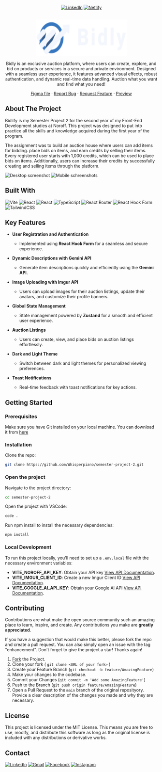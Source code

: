 <a name="readme-top"></a>

<div align="center">
  
[![LinkedIn][linkedin-shield]](https://www.linkedin.com/in/jes%C3%BAs-alberola-herrero-896b61189/)
[![Netlify](https://img.shields.io/badge/netlify-%23000000.svg?style=for-the-badge&logo=netlify&logoColor=#00C7B7)](https://bidlify.netlify.app/home)

  
</div>

<!-- PROJECT LOGO -->
<br />
<div align="center">
  <a href="https://bidlify.netlify.app/home">
    <img src="./src/assets/logo_dark.svg" alt="Logo" width="300" height="120">
  </a>

  <p>
  Bidly is an exclusive auction platform, where users can create, explore, and bid on products or services in a secure and private environment. Designed with a seamless user experience, it features advanced visual effects, robust authentication, and dynamic real-time data handling. Auction what you want and find what you need!
  
  </p>
  <p align="center">
    <a href="https://www.figma.com/design/nt0MH5obT13cPCzsMvu1zZ/Semester-Project-2?node-id=1-2&t=74LguUfaSPR6VYJV-1">Figma file</a>
    ·
    <a href="https://github.com/Whisperpiano/semester-project-2/issues">Report Bug</a>
    ·
    <a href="https://github.com/Whisperpiano/semester-project-2/issues">Request Feature</a>
      ·
    <a href="https://bidlify.netlify.app/home">Preview</a>
    <br />
  </p>
</div>

<!-- ABOUT THE PROJECT -->
## About The Project
Bidlify is my Semester Project 2 for the second year of my Front-End Development studies at Noroff. This project was designed to put into practice all the skills and knowledge acquired during the first year of the program.

The assignment was to build an auction house where users can add items for bidding. place bids on items, and earn credits by selling their items. Every registered user starts with 1,000 credits, which can be used to place bids on items. Additionally, users can increase their credits by successfully creating and selling items through the platform.

![Desktop screenshot](https://github.com/Whisperpiano/semester-project-2/blob/main/public/presentation1.jpeg)
![Mobile schreenshots](https://github.com/Whisperpiano/semester-project-2/blob/main/public/presentation2.jpeg)

## Built With

![Vite](https://img.shields.io/badge/vite-%23646CFF.svg?style=for-the-badge&logo=vite&logoColor=white)
![React](https://img.shields.io/badge/react-%2320232a.svg?style=for-the-badge&logo=react&logoColor=%2361DAFB)
![React](https://img.shields.io/badge/%20zustand-%2320232a.svg?style=for-the-badge&logo=react&logoColor=%2361DAFB)
![TypeScript](https://img.shields.io/badge/typescript-%23007ACC.svg?style=for-the-badge&logo=typescript&logoColor=white)
![React Router](https://img.shields.io/badge/React_Router-CA4245?style=for-the-badge&logo=react-router&logoColor=white)
![React Hook Form](https://img.shields.io/badge/React%20Hook%20Form-%23EC5990.svg?style=for-the-badge&logo=reacthookform&logoColor=white)
![TailwindCSS](https://img.shields.io/badge/tailwindcss-%2338B2AC.svg?style=for-the-badge&logo=tailwind-css&logoColor=white)

## Key Features

- **User Registration and Authentication**  
  - Implemented using **React Hook Form** for a seamless and secure experience.  

- **Dynamic Descriptions with Gemini API**  
  - Generate item descriptions quickly and efficiently using the **Gemini API**.  

- **Image Uploading with Imgur API**  
  - Users can upload images for their auction listings, update their avatars, and customize their profile banners.  

- **Global State Management**  
  - State management powered by **Zustand** for a smooth and efficient user experience.  

- **Auction Listings**  
  - Users can create, view, and place bids on auction listings effortlessly.  

- **Dark and Light Theme**  
  - Switch between dark and light themes for personalized viewing preferences.  

- **Toast Notifications**  
  - Real-time feedback with toast notifications for key actions.  

<!-- GETTING STARTED -->
## Getting Started

### Prerequisites

Make sure you have Git installed on your local machine. You can download it from [here](https://git-scm.com/downloads)

### Installation

Clone the repo:
   ```sh
   git clone https://github.com/Whisperpiano/semester-project-2.git
   ```
### Open the project

Navigate to the project directory:
   ```sh
   cd semester-project-2
   ```

Open the project with VSCode:
   ```sh
   code .
   ```

Run npm install to install the necessary dependencies:
   ```sh
   npm install
   ```

### Local Development

To run this project locally, you'll need to set up a `.env.local` file with the necessary environment variables:

- **VITE_NOROFF_API_KEY**: Obtain your API key [View API Documentation](https://docs.noroff.dev/docs/v2/about).
- **VITE_IMGUR_CLIENT_ID**: Create a new Imgur Client ID [View API Documentation](https://apidocs.imgur.com/).
- **VITE_GOOGLE_AI_API_KEY**: Obtain your Google AI API [View API Documentation](https://ai.google.dev/gemini-api/docs/api-key).


<!-- CONTRIBUTING -->
## Contributing

Contributions are what make the open source community such an amazing place to learn, inspire, and create. Any contributions you make are **greatly appreciated**.

If you have a suggestion that would make this better, please fork the repo and create a pull request. You can also simply open an issue with the tag "enhancement".
Don't forget to give the project a star! Thanks again!

1. [Fork](https://github.com/Whisperpiano/semester-project-2/fork) the Project.
2. Clone your fork ( `git clone <URL of your fork>` )
3. Create your Feature Branch (`git checkout -b feature/AmazingFeature`)
4. Make your changes to the codebase.
5. Commit your Changes (`git commit -m 'Add some AmazingFeature'`)
6. Push to the Branch (`git push origin feature/AmazingFeature`)
7. Open a Pull Request to the `main` branch of the original reposityory. Provice a clear description of the changes you made and why they are necessary.

<!-- LICENSE -->
## License

This project is licensed under the MIT License. This means you are free to use, modify, and distribute this software as long as the original license is included with any distributions or derivative works.

<!-- CONTACT -->
## Contact

[![LinkedIn](https://img.shields.io/badge/linkedin-%230077B5.svg?style=for-the-badge&logo=linkedin&logoColor=white)](https://www.linkedin.com/in/jes%C3%BAs-alberola-herrero-896b61189/) 
[![Gmail](https://img.shields.io/badge/Gmail-D14836?style=for-the-badge&logo=gmail&logoColor=white)](mailto:jesusalberola90@gmail.com) 
[![Facebook](https://img.shields.io/badge/Facebook-%231877F2.svg?style=for-the-badge&logo=Facebook&logoColor=white)](https://www.facebook.com/jesus.alberolaherrero/) 
[![Instagram](https://img.shields.io/badge/Instagram-%23E4405F.svg?style=for-the-badge&logo=Instagram&logoColor=white)](https://www.instagram.com/whispers_piano/)

<!-- MARKDOWN LINKS & IMAGES -->
<!-- https://www.markdownguide.org/basic-syntax/#reference-style-links -->
[contributors-shield]: https://img.shields.io/github/contributors/othneildrew/Best-README-Template.svg?style=for-the-badge
[contributors-url]: https://github.com/othneildrew/Best-README-Template/graphs/contributors
[forks-shield]: https://img.shields.io/github/forks/othneildrew/Best-README-Template.svg?style=for-the-badge
[forks-url]: https://github.com/othneildrew/Best-README-Template/network/members
[stars-shield]: https://img.shields.io/github/stars/othneildrew/Best-README-Template.svg?style=for-the-badge
[stars-url]: https://github.com/othneildrew/Best-README-Template/stargazers
[issues-shield]: https://img.shields.io/github/issues/othneildrew/Best-README-Template.svg?style=for-the-badge
[issues-url]: https://github.com/othneildrew/Best-README-Template/issues
[license-shield]: https://img.shields.io/github/license/othneildrew/Best-README-Template.svg?style=for-the-badge
[license-url]: https://github.com/othneildrew/Best-README-Template/blob/master/LICENSE.txt
[linkedin-shield]: https://img.shields.io/badge/-LinkedIn-black.svg?style=for-the-badge&logo=linkedin&colorB=555
[linkedin-url]: https://linkedin.com/in/othneildrew
[product-screenshot]: images/screenshot.png
[Next.js]: https://img.shields.io/badge/next.js-000000?style=for-the-badge&logo=nextdotjs&logoColor=white
[Next-url]: https://nextjs.org/
[React.js]: https://img.shields.io/badge/React-20232A?style=for-the-badge&logo=react&logoColor=61DAFB
[React-url]: https://reactjs.org/
[Vue.js]: https://img.shields.io/badge/Vue.js-35495E?style=for-the-badge&logo=vuedotjs&logoColor=4FC08D
[Vue-url]: https://vuejs.org/
[Angular.io]: https://img.shields.io/badge/Angular-DD0031?style=for-the-badge&logo=angular&logoColor=white
[Angular-url]: https://angular.io/
[Svelte.dev]: https://img.shields.io/badge/Svelte-4A4A55?style=for-the-badge&logo=svelte&logoColor=FF3E00
[Svelte-url]: https://svelte.dev/
[Laravel.com]: https://img.shields.io/badge/Laravel-FF2D20?style=for-the-badge&logo=laravel&logoColor=white
[Laravel-url]: https://laravel.com
[Bootstrap.com]: https://img.shields.io/badge/Bootstrap-563D7C?style=for-the-badge&logo=bootstrap&logoColor=white
[Bootstrap-url]: https://getbootstrap.com
[JQuery.com]: https://img.shields.io/badge/jQuery-0769AD?style=for-the-badge&logo=jquery&logoColor=white
[JQuery-url]: https://jquery.com 
